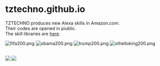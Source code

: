 # tztechno.github.io



TZTECHNO produces new Alexa skills in Amazon.com.\
Their codes are opened in piublic.\
The skill libraries are [here](https://amzn.to/2X4JqEN).

![fifa200.png](https://tztechno.github.io/img/fifa200.png)
![obama200.png](https://tztechno.github.io/img/obama200.png)
![trump200.png](https://tztechno.github.io/img/trump200.png)
![othelloking200.png](https://tztechno.github.io/img/othelloking200.png)

<br/>
  
<a href="https://github.com/anuraghazra/github-readme-stats">
  <img align="left" src="https://github-readme-stats.vercel.app/api?username=tztechno&theme=gotham&show_icons=true&hide_border=true" />
</a>
<a href="https://github.com/anuraghazra/github-readme-stats">
  <img align="left" src="https://github-readme-stats.vercel.app/api/top-langs/?username=tztechno&theme=gotham&hide_border=true" />
</a>


